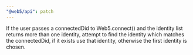 ```yaml
---
"@web5/api": patch
---
```


If the user passes a connectedDid to Web5.connect() and the identity list returns more than one identity, attempt to find the identity which matches the connectedDid, if it exists use that identity, otherwise the first identity is chosen.
